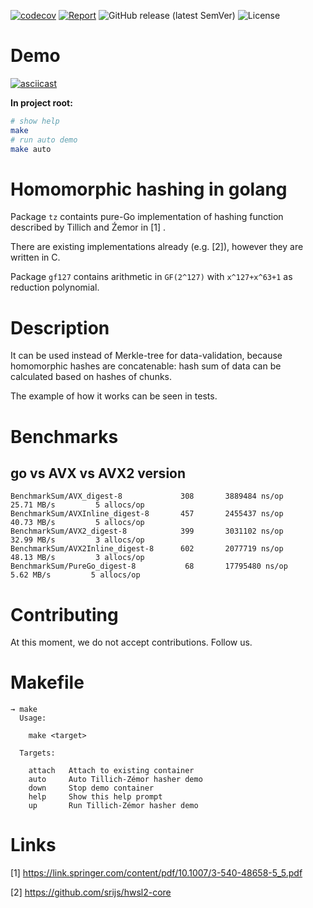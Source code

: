 [![codecov](https://codecov.io/gh/nspcc-dev/tzhash/branch/master/graph/badge.svg)](https://codecov.io/gh/nspcc-dev/tzhash)
[![Report](https://goreportcard.com/badge/github.com/nspcc-dev/tzhash)](https://goreportcard.com/report/github.com/nspcc-dev/tzhash)
![GitHub release (latest SemVer)](https://img.shields.io/github/v/release/nspcc-dev/tzhash?sort=semver)
![License](https://img.shields.io/github/license/nspcc-dev/tzhash.svg?style=popout)

# Demo

[![asciicast](https://asciinema.org/a/IArEDLTrQyabI3agSSpINoqNu.svg)](https://asciinema.org/a/IArEDLTrQyabI3agSSpINoqNu)

**In project root:**

```bash
# show help
make
# run auto demo
make auto
```

# Homomorphic hashing in golang

Package `tz` containts pure-Go implementation of hashing function described by Tillich and Źemor in [1] .

There are existing implementations already (e.g. [2]), however they are written in C.

Package `gf127` contains arithmetic in `GF(2^127)` with `x^127+x^63+1` as reduction polynomial.

# Description

It can be used instead of Merkle-tree for data-validation, because homomorphic hashes
are concatenable: hash sum of data can be calculated based on hashes of chunks.

The example of how it works can be seen in tests.

# Benchmarks

## go vs AVX vs AVX2 version

```
BenchmarkSum/AVX_digest-8             308       3889484 ns/op          25.71 MB/s         5 allocs/op
BenchmarkSum/AVXInline_digest-8       457       2455437 ns/op          40.73 MB/s         5 allocs/op
BenchmarkSum/AVX2_digest-8            399       3031102 ns/op          32.99 MB/s         3 allocs/op
BenchmarkSum/AVX2Inline_digest-8      602       2077719 ns/op          48.13 MB/s         3 allocs/op
BenchmarkSum/PureGo_digest-8           68       17795480 ns/op          5.62 MB/s         5 allocs/op
```

# Contributing

At this moment, we do not accept contributions. Follow us.

# Makefile

```
→ make
  Usage:

    make <target>

  Targets:

    attach   Attach to existing container
    auto     Auto Tillich-Zémor hasher demo
    down     Stop demo container
    help     Show this help prompt
    up       Run Tillich-Zémor hasher demo
```

# Links

[1] https://link.springer.com/content/pdf/10.1007/3-540-48658-5_5.pdf

[2] https://github.com/srijs/hwsl2-core